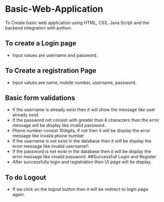 # Basic-Web-Application
To Create basic web application using HTML, CSS, Java Script and the backend integration with python.
## To create a Login page
* Input values are username and password.
## To Create a registration Page
* Input values are name, mobile number, username, password.
## Basic form validations
* If the username is already exist then it will show the message like user already exist.
* If the password not consist with greater than 8 characters then the error message will be display like invalid password.
* Phone number consist 10digits, if not then it will be display the error message like invalid phone number
* If the username is not exist in the database then it will be display the error message like invalid username!!.
* If the password is not exist in the database then it will be display the error message like invalid password.
##Successfull Login and Register
* After successfully login and registration then UI page will be display.
## To do Logout
* If we click on the logout button then it will be redirect to login page again.
